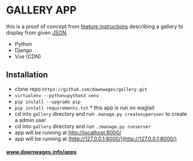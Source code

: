# GALLERY APP
this is a proof of concept from [feature instructions](/gallery/Features_README.md) describing a gallery to display from given [JSON](/gallery/data.json).

- Python
- Django
- Vue (CDN)

## Installation
- clone repo `https://github.com/dawnwages/gallery.git` 
- `virtualenv --python=python3 venv`
- `pip install --upgrade pip`
- `pip install requirements.txt` * this app is run on wagtail
- cd into `gallery` directory and run `.manage.py createsuperuser` to create a admin user
- cd into `gallery` directory and run `./manage.py runserver`
- app will be running at [http://localhost:8000/](http://localhost:8000/)
- app will be running at [http://127.0.0.1:8000/](http://127.0.0.1:8000/)

#### www.dawnwages.info/apps